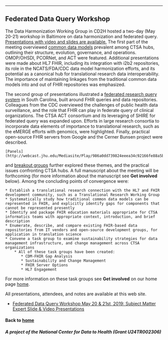 ---
## Federated Data Query Workshop


The Data Harmonization Working Group in CD2H hosted a two-day (May 20-21) workshop in Baltimore on data harmonization and federated query.  [Presentations with video and slides are available.](https://drive.google.com/drive/folders/1r4ZbDY73g4bws-w-gDMQAS-VMg9g-APP)  The first part of the meeting overviewed [common data models](https://drive.google.com/drive/folders/1mQSStlEHiWKzYdOlCXFn4auhXhq9zUo9) prevalent among CTSA hubs, outlining their structure, evolution, governance, and operations.  OMOP/OHSDI, PCORNet, and ACT were featured.  Additional presentations were made about HL7 FHIR, including its integration with i2b2 repositories, its role in the NCATS/FDA/CDC data model harmonization efforts, and its potential as a canonical hub for translational research data interoperability.   The importance of maintaining linkages from the traditional common data models into and out of FHIR repositories was emphasized.

The second group of presentations illustrated a [federated research query system](https://drive.google.com/drive/folders/1Se91BwKp0rVsXUwtNztIztPfyKhNoh60) in South Carolina, built around FHIR queries and data repositories.  Colleagues from the CDC overviewed the challenges of public health data surveillance, and the role that FHIR can play in federate query of clinical organizations.  The CTSA ACT consortium and its leveraging of SHIRE for federated query was expanded upon.  Efforts in large research consortia to incorporate data elements of importance to translational research, such as the eMERGE efforts with genomics, were highlighted.   Finally, practical open-source FHIR servers from Google and the Cerner Bunsen project were described.
    
    [Panels](http://webcast.jhu.edu/Mediasite/Play/986a0dd739824eeea34c92166fe88a5b1d)
 and [breakout groups](https://drive.google.com/drive/folders/1JDuhN7dCoMjI-rZ-ooT8JPh8ppB0eRWt) further explored these themes, and the practical issues confronting CTSA hubs.  A full manuscript about the meeting will be forthcoming (for more information about the manuscript see **Get involved** below).  Among the concluding points of convergence were:

    * Establish a translational research connection with the HL7 and FHIR development community, such as a Translational Research Working Group
    * Systematically study how traditional common data models can be represented in FHIR, and explicitly identify gaps for components that cannot be represented presently
    * Identify and package FHIR education materials appropriate for CTSA informatics teams with appropriate context, introduction, and brief description
    * Enumerate, describe, and compare existing FHIR-based data repositories from IT vendors and open-source development groups, for application in translation science
    * Convene a task group to examine sustainability strategies for data management infrastructure, and change management across CTSA organizations
        * All of these task groups have been created:
           * CDM-FHIR Gap Analysis
           * Sustainability and Change Management
           * FHIR Server Options
           * HL7 Engagement
For more information on these task groups see **Get involved** on our home page [home](https://data2health.github.io/data-harmonization/).

All presentations, attendees, and notes are available at this web site.
* [Federated Data Query Workshop May 20 & 21st, 2019: Subject Matter Expert Slide & Video Presentations](https://drive.google.com/drive/folders/1kgcoV8BW_9Zg7XLwObw9HXAO4aJLamQQ?usp=sharing) 

#### Back to [home](https://data2health.github.io/data-harmonization/)

##### A project of the National Center for Data to Health (Grant U24TR002306)
